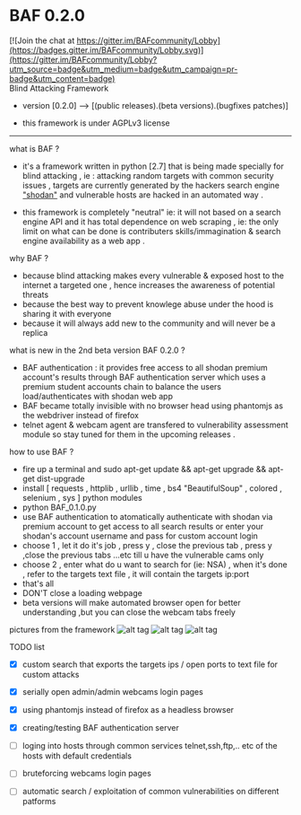 # BAF 0.2.0

[![Join the chat at https://gitter.im/BAFcommunity/Lobby](https://badges.gitter.im/BAFcommunity/Lobby.svg)](https://gitter.im/BAFcommunity/Lobby?utm_source=badge&utm_medium=badge&utm_campaign=pr-badge&utm_content=badge)
<br>
Blind Attacking Framework

* version [0.2.0] --> [(public releases).(beta versions).(bugfixes patches)]

* this framework is under  AGPLv3 license 

______________________________________________________________________________________________________________________________
what is BAF ? 
* it's a framework written in python [2.7] that is being made specially for blind attacking , ie : attacking random targets with common security issues , targets are currently generated by the hackers search engine <a href="https://www.shodan.io/explore">"shodan"</a> and vulnerable hosts are hacked in an automated way .

* this framework is completely "neutral" ie: it will not based on a search engine API and it has total dependence on web scraping , ie: the only limit on what can be done is contributers skills/immagination & search engine availability as a web app .   

why BAF ? 
* because blind attacking makes every vulnerable & exposed  host to the internet a targeted one , hence increases the awareness of potential threats
* because the best way to prevent knowlege abuse under the hood is sharing it with everyone 
* because it will always add new to the community and will never be a replica 

what is new in the 2nd beta version BAF 0.2.0 ?
* BAF authentication : it provides free access to all shodan premium account's results through BAF authentication server which uses a premium student accounts chain to balance the users load/authenticates with shodan web app
* BAF became totally invisible with no browser head using phantomjs as the webdriver instead of firefox 
* telnet agent & webcam agent are transfered to vulnerability assessment module so stay tuned for them in the upcoming releases . 

how to use BAF ? 
* fire up a terminal and sudo apt-get update && apt-get upgrade && apt-get dist-upgrade
* install [ requests , httplib , urllib , time , bs4 "BeautifulSoup" , colored , selenium , sys ] python modules 
* python BAF_0.1.0.py
* use BAF authentication to atomatically authenticate with shodan via premium account to get access to all search results or enter your shodan's account username and pass for custom account login 
* choose 1 , let it do it's job , press y , close the previous tab , press y ,close the previous tabs ...etc till u have the vulnerable        cams only 
* choose 2 , enter what do u want to search for (ie: NSA) , when it's done , refer to the targets text file , it will contain the targets ip:port
* that's all 
* DON'T close a loading webpage 
* beta versions will make automated browser open for better understanding ,but you can close the webcam tabs freely 

pictures from the framework
![alt tag](http://www11.0zz0.com/2018/01/06/04/123383757.png)
![alt tag](http://www11.0zz0.com/2018/01/06/04/413129304.png)
![alt tag](http://www11.0zz0.com/2018/01/06/04/423115319.png)

TODO list 
- [x] custom search that exports the targets ips / open ports to text file for custom attacks  
- [x] serially open admin/admin webcams login pages 
- [x] using phantomjs instead of firefox as a headless browser
- [x] creating/testing BAF authentication server 
- [ ] loging into hosts through common services telnet,ssh,ftp,.. etc of the hosts with default credentials
- [ ] bruteforcing webcams login pages
- [ ] automatic search / exploitation of common vulnerabilities on different patforms 


